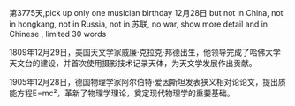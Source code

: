 第3775天,pick up  only one musician  birthday    12月28日     but not in China, not in hongkang, not in Russia, not in 苏联, no war, show more detail and in Chinese , limited 30 words

1809年12月29日，美国天文学家威廉·克拉克·邦德出生，他领导完成了哈佛大学天文台的建设，并首次使用摄影技术记录天体，为天文学发展作出贡献。

1905年12月28日，德国物理学家阿尔伯特·爱因斯坦发表狭义相对论论文，提出质能方程E=mc²，革新了物理学理论，奠定现代物理学的重要基础。
